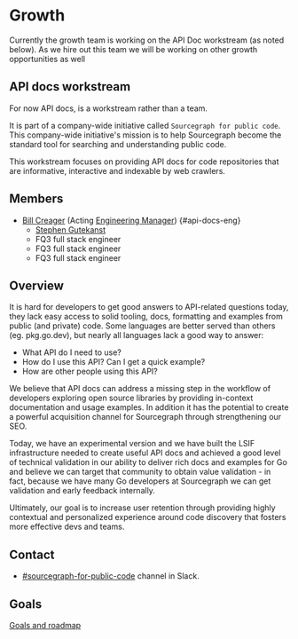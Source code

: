 # Growth

Currently the growth team is working on the API Doc workstream (as noted below). As we hire out this team we will be working on other growth opportunities as well

## API docs workstream

For now API docs, is a workstream rather than a team.

It is part of a company-wide initiative called `Sourcegraph for public code`.
This company-wide initiative's mission is to help Sourcegraph become the standard tool for searching and understanding public code.

This workstream focuses on providing API docs for code repositories that are informative, interactive and indexable by web crawlers.

## Members

- [Bill Creager](../../../../company/team/index.md#bill-creager) (Acting [Engineering Manager](../../../roles.md#engineering-manager)) {#api-docs-eng}
  - [Stephen Gutekanst](../../../../company/team/index.md#stephen-gutekanst)
  - FQ3 full stack engineer
  - FQ3 full stack engineer
  - FQ3 full stack engineer

## Overview

It is hard for developers to get good answers to API-related questions today, they lack easy access to solid tooling, docs, formatting and examples from public (and private) code. Some languages are better served than others (eg. pkg.go.dev), but nearly all languages lack a good way to answer:

- What API do I need to use?
- How do I use this API? Can I get a quick example?
- How are other people using this API?

We believe that API docs can address a missing step in the workflow of developers exploring open source libraries by providing in-context documentation and usage examples. In addition it has the potential to create a powerful acquisition channel for Sourcegraph through strengthening our SEO.

Today, we have an experimental version and we have built the LSIF infrastructure needed to create useful API docs and achieved a good level of technical validation in our ability to deliver rich docs and examples for Go and believe we can target that community to obtain value validation - in fact, because we have many Go developers at Sourcegraph we can get validation and early feedback internally.

Ultimately, our goal is to increase user retention through providing highly contextual and personalized experience around code discovery that fosters more effective devs and teams.

## Contact

- [#sourcegraph-for-public-code](https://sourcegraph.slack.com/archives/C01PXV54BH9) channel in Slack.

## Goals

[Goals and roadmap](goals.md)
